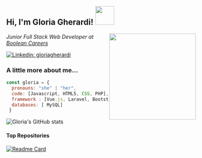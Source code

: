 <h2> Hi, I'm Gloria Gherardi! <img src="https://media.giphy.com/media/mGcNjsfWAjY5AEZNw6/giphy.gif" width="50"></h2>
<img align='right' src="https://png.pngtree.com/png-vector/20210906/ourmid/pngtree-e-learning-programmer-with-a-female-character-sitting-and-carrying-computer-png-image_3843626.jpg" width="230">
<p><em>Junior Full Stack Web Developer at <a href="https://boolean.careers/">Boolean Careers</a>
</em></p>


[![Linkedin: gloriagherardi](https://img.shields.io/badge/-gloriagherardi-blue?style=flat-square&logo=Linkedin&logoColor=white&link=https://www.linkedin.com/in/gloria-gherardi//)](https://www.linkedin.com/in/gloria-gherardi//)


### A little more about me...  

```javascript
const gloria = {
  pronouns: "she" | "her",
  code: [Javascript, HTML5, CSS, PHP],
  framework : [Vue.js, Laravel, Bootstrap],
  databases: [ MySQL]
 }
 ```

![Gloria's GitHub stats](https://github-readme-stats.vercel.app/api?username=gloriaghe&count_private=true&theme=synthwave)

#### Top Repositories

[![Readme Card](https://github-readme-stats.vercel.app/api/pin/?username=capdavide278&repo=Deliveboo)](https://github.com/anuraghazra/github-readme-stats)
